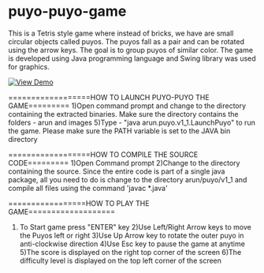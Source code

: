 # puyo-puyo-game
This is a Tetris style game where instead of bricks, we have are small circular objects called puyos. The puyos fall as a pair and can be rotated using the arrow keys. The goal is to group puyos of similar color. The game is developed using Java programming language and Swing library was used for graphics.

[![View Demo](https://img.youtube.com/vi/S2d7W4YkXT4/0.jpg)](https://www.youtube.com/watch?v=S2d7W4YkXT4 "Demo")


==================HOW TO LAUNCH PUYO-PUYO THE GAME=========
1)Open command prompt and change to the directory containing the extracted binaries. Make sure the directory contains the folders - arun and images
5)Type - "java arun.puyo.v1_1.LaunchPuyo" to run the game. Please make sure the PATH variable is set to the JAVA bin directory

==================HOW TO COMPILE THE SOURCE CODE=========
1)Open Command prompt
2)Change to the directory containing the source. Since the entire code is part of a single java package, all you need to do is change to the directory arun/puyo/v1_1 and compile all files using the command 'javac *.java'

=================HOW TO PLAY THE GAME===================
1) To Start game press "ENTER" key
2)Use Left/Right Arrow keys to move the Puyos left or right
3)Use Up Arrow key to rotate the outer puyo in anti-clockwise direction
4)Use Esc key to pause the game at anytime
5)The score is displayed on the right top corner of the screen
6)The difficulty level is displayed on the top left corner of the screen
